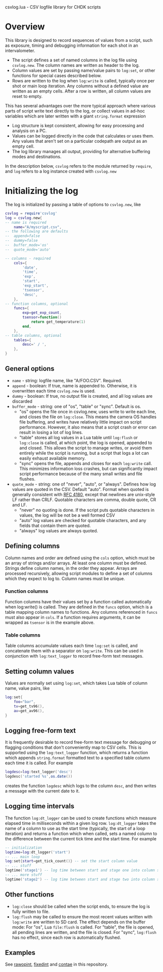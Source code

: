 csvlog.lua - CSV logfile library for CHDK scripts

# Overview
This library is designed to record sequences of values from a script, such as exposure, timing and debugging information for each shot in an intervalometer.
* The script defines a set of named columns in the log file using `csvlog.new`. The column names are written as header to the log.
* Column values are set by passing name/value pairs to `log:set`, or other functions for special cases described below.
* Rows are written to the log when `log:write` is called, typically once per shot or main loop iteration. Any columns without a defined value are written as an empty cells. After a row is written, all column values are reset to empty.

This has several advantages over the more typical approach where various parts of script write text directly to the log, or collect values in ad-hoc variables which are later written with a giant `string.format` expression
* Log structure is kept consistent, allowing for easy processing and analysis on a PC.
* Values can be logged directly in the code that calculates or uses them. Any values that aren't set on a particular codepath are output as an empty cell.
* The log library manages all output, providing for alternative buffering modes and destinations.

In the description below, `csvlog` refers to the module returned by `require`, and `log` refers to a log instance created with `csvlog.new`

# Initializing the log
The log is initialized by passing a table of options to `csvlog.new`, like
```lua
csvlog = require'csvlog'
log = csvlog.new{
-- name is required
	name="A/myscript.csv",
-- the following are defaults
--	append=false
--	dummy=false
--	buffer_mode='os'
--  quote_mode='auto'

-- columns - required
	cols={
		'date',
		'time',
		'exp',
		'start',
		'exp_start',
		'tsensor',
		'desc',
	},
-- function columns, optional
	funcs={
		exp=get_exp_count,
		tsensor=function()
			return get_temperature(1)
		end,
	},
-- table columns, optional
	tables={
		desc=' / ',
	},
}

```
## General options
* `name` - string: logfile name, like "A/FOO.CSV". Required.
* `append` - boolean: If true, name is appended to. Otherwise, it is overwritten each time `csvlog.new` is used.
* `dummy` - boolean: If true, no output file is created, and all log values are discarded
* `buffer_mode` - string: one of "os", "table" or "sync". Default is os.
   * "os" opens the file once in csvlog.new, uses write to write each line, and closes the file on `log:close`. This means the camera OS handles file buffering, and writes have relatively little impact on script performance. However, it also means that a script crash or error can result in losing a lot of log lines.
   * "table" stores all log values in a Lua table until `log:flush` or `log:close` is called, at which point, the log is opened, appended to and closed. This allows the script to manage writes, or avoid them entirely while the script is running, but a script that logs a lot can easily exhaust available memory.
   * "sync" opens the file, appends and closes for each `log:write` call. This minimizes information loss crashes, but can significantly impact script performance because of the many small writes and file flushes.
* `quote_mode` - string: one of "never", "auto", or "always". Defines how log values are quoted in the CSV. Default "auto". Format when quoted is generally consistent with [RFC 4180](https://datatracker.ietf.org/doc/html/rfc4180), except that newlines are unix-style LF rather than CRLF. Quotable characters are comma, double quote, CR and LF.
   * "never" no quoting is done. If the script puts quotable characters in values, the log will be not be a well formed CSV
   * "auto" log values are checked for quotable characters, and any fields that contain them are quoted.
   * "always" log values are always quoted.

## Defining columns
Column names and order are defined using the `cols` option, which must be an array of strings and/or arrays. At least one column must be defined. Strings define column names, in the order they appear. Arrays are processed recursively, allowing script modules to define a set of columns which they expect to log to. Column names must be unique.
### Function columns
Function columns have their values set by a function called automatically when log:write() is called. They are defined in the `funcs` option, which is a table mapping column names to functions. Any columns referenced in `funcs` must also appear in `cols`. If a function requires arguments, it can be wrapped as `tsensor` is in the example above.
### Table columns
Table columns accumulate values each time `log:set` is called, and concatenate them with a separator on `log:write`. This can be used in conjunction with `log:text_logger` to record free-form text messages.
## Setting column values
Values are normally set using `log:set`, which takes Lua table of column name, value pairs, like
```lua
log:set{
	foo="bar",
	tv=get_tv96(),
	av=get_av96(),
}
```
## Logging free-form text
It is frequently desirable to record free-form text message for debugging or flagging conditions that don't conveniently map to CSV cells. This is supported using the `log:text_logger` function, which returns a function which appends `string.format` formatted text to a specified table column each time it is called. For example
```lua
logdesc=log:text_logger('desc')
logdesc('started %s',os.date())
```
creates the function `logdesc` which logs to the column `desc`, and then writes a message with the current date to it.
## Logging time intervals
The function `log:dt_logger` can be used to create functions which measure elapsed time in milliseconds within a given log row. `log:dt_logger` takes the name of a column to use as the start time (typically, the start of a loop iteration) and returns a function which when called, sets a named column to the difference between the current tick time and the start time. For example
```lua
-- initialization
logtime=log:dt_logger('start')
-- ... main loop
log:set{start=get_tick_count()} -- set the start column value
-- ... stuff
logtime('stage1') -- log time between start and stage one into column stage1
-- ... more stuff
logtime('stage2') -- log time between start and stage two into column stage2

```
## Other functions
* `log:close` should be called when the script ends, to ensure the log is fully written to file.
* `log:flush` may be called to ensure the most recent values written with `log:write` are written to SD card. The effect depends on the buffer mode: For "os", Lua `file:flush` is called. For "table", the file is opened, all pending lines are written, and the file is closed. For "sync", `log:flush` has no effect, since each row is automatically flushed.


## Examples
See [rawopint](/src/rawopint), [fixedint](/src/fixedint) and [contae](/src/contae) in this repository.
